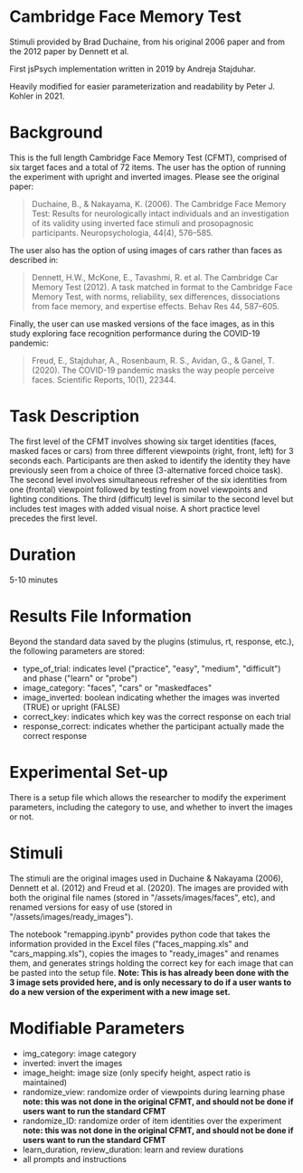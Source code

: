 # Cambridge Face Memory Test
Stimuli provided by Brad Duchaine, from his original 2006 paper and from the 2012 paper by Dennett et al.  

First jsPsych implementation written in 2019 by Andreja Stajduhar. 

Heavily modified for easier parameterization and readability by Peter J. Kohler in 2021. 

# Background
This is the full length Cambridge Face Memory Test (CFMT), comprised of six target faces and a total of 72 items. The user has the option of running the experiment with upright and inverted images. Please see the original paper:

> Duchaine, B., & Nakayama, K. (2006). The Cambridge Face Memory Test: Results for neurologically intact individuals and an investigation of its validity using inverted face stimuli and prosopagnosic participants. Neuropsychologia, 44(4), 576–585.

The user also has the option of using images of cars rather than faces as described in:

> Dennett, H.W., McKone, E., Tavashmi, R. et al. The Cambridge Car Memory Test (2012). A task matched in format to the Cambridge Face Memory Test, with norms, reliability, sex differences, dissociations from face memory, and expertise effects. Behav Res 44, 587–605.

Finally, the user can use masked versions of the face images, as in this study exploring face recognition performance during the COVID-19 pandemic: 

> Freud, E., Stajduhar, A., Rosenbaum, R. S., Avidan, G., & Ganel, T. (2020). The COVID-19 pandemic masks the way people perceive faces. Scientific Reports, 10(1), 22344.
# Task Description
The first level of the CFMT involves showing six target identities (faces, masked faces or cars) from three different viewpoints (right, front, left) for 3 seconds each. Participants are then asked to identify the identity they have previously seen from a choice of three (3-alternative forced choice task). The second level involves simultaneous refresher of the six identities from one (frontal) viewpoint followed by testing from novel viewpoints and lighting conditions. The third (difficult) level is similar to the second level but includes test images with added visual noise. A short practice level precedes the first level. 

# Duration
5-10 minutes

# Results File Information
Beyond the standard data saved by the plugins (stimulus, rt, response, etc.), the following parameters are stored:
* type_of_trial: indicates level ("practice", "easy", "medium", "difficult") and phase ("learn" or "probe")
* image_category: "faces", "cars" or "maskedfaces"
* image_inverted: boolean indicating whether the images was inverted (TRUE) or upright (FALSE)
* correct_key: indicates which key was the correct response on each trial
* response_correct: indicates whether the participant actually made the correct response

# Experimental Set-up
There is a setup file which allows the researcher to modify the experiment parameters, including the category to use, and whether to invert the images or not.

# Stimuli
The stimuli are the original images used in Duchaine & Nakayama (2006), Dennett et al. (2012) and Freud et al. (2020). The images are provided with both the original file names (stored in "/assets/images/faces", etc), and renamed versions for easy of use (stored in "/assets/images/ready_images"). 

The notebook "remapping.ipynb" provides python code that takes the information provided in the Excel files ("faces_mapping.xls" and "cars_mapping.xls"), copies the images to "ready_images" and renames them, and generates strings holding the correct key for each image that can be pasted into the setup file. **Note: This is has already been done with the 3 image sets provided here, and is only necessary to do if a user wants to do a new version of the experiment with a new image set.**

# Modifiable Parameters
* img_category: image category
* inverted: invert the images
* image_height: image size (only specify height, aspect ratio is maintained)
* randomize_view: randomize order of viewpoints during learning phase
<br>**note: this was not done in the original CFMT, and should not be done if users want to run the standard CFMT**
* randomize_ID: randomize order of item identities over the experiment
<br>**note: this was not done in the original CFMT, and should not be done if users want to run the standard CFMT**
* learn_duration, review_duration: learn and review durations
* all prompts and instructions
